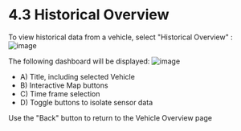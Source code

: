# 4.3 Historical Overview

To view historical data from a vehicle, select "Historical Overview" : 
![image](https://user-images.githubusercontent.com/112486258/212981963-213fcd77-8e48-47f7-afa7-c449c7858064.png)


The following dashboard will be displayed:
![image](https://user-images.githubusercontent.com/112486258/212980605-b583dfdf-f646-476e-b4f8-afb3237bfcf8.png)

- A) Title, including selected Vehicle
- B) Interactive Map buttons
- C) Time frame selection
- D) Toggle buttons to isolate sensor data

Use the "Back" button to return to the Vehicle Overview page
